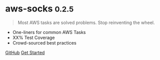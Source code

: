 <!-- _coverpage.md -->

# aws-socks <small>0.2.5</small>

> Most AWS tasks are solved problems. Stop reinventing the wheel.

- One-liners for common AWS Tasks
- XX% Test Coverage
- Crowd-sourced best practices

[GitHub](https://github.com/devenjarvis/aws-socks/)
[Get Started](#aws-socks)
